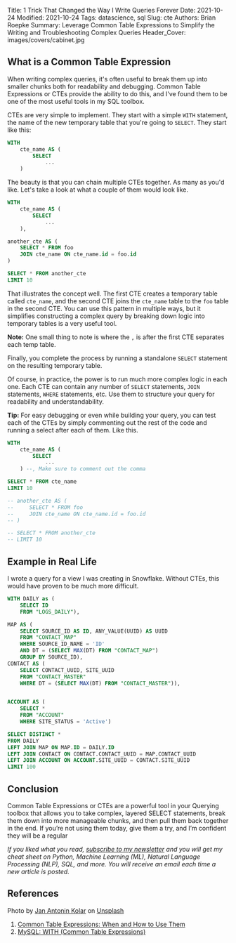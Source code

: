 Title: 1 Trick That Changed the Way I Write Queries Forever
Date: 2021-10-24
Modified: 2021-10-24
Tags: datascience, sql
Slug: cte
Authors: Brian Roepke
Summary: Leverage Common Table Expressions to Simplify the Writing and Troubleshooting Complex Queries
Header_Cover: images/covers/cabinet.jpg

## What is a Common Table Expression

When writing complex queries, it's often useful to break them up into smaller chunks both for readability and debugging.  Common Table Expressions or CTEs provide the ability to do this, and I've found them to be one of the most useful tools in my SQL toolbox.  

CTEs are very simple to implement.  They start with a simple `WITH` statement, the name of the new temporary table that you're going to `SELECT`.  They start like this:


```sql
WITH
    cte_name AS (
        SELECT
            ...
    )
```

The beauty is that you can chain multiple CTEs together.  As many as you'd like.  Let's take a look at what a couple of them would look like.

```sql
WITH
    cte_name AS (
        SELECT
            ...
    ),

another_cte AS (
    SELECT * FROM foo
    JOIN cte_name ON cte_name.id = foo.id
)

SELECT * FROM another_cte
LIMIT 10
```

That illustrates the concept well.  The first CTE creates a temporary table called `cte_name`, and the second CTE joins the `cte_name` table to the `foo` table in the second CTE.  You can use this pattern in multiple ways, but it simplifies constructing a complex query by breaking down logic into temporary tables is a very useful tool.

**Note:** One small thing to note is where the `,` is after the first CTE separates each temp table.  

Finally, you complete the process by running a standalone `SELECT` statement on the resulting temporary table.

Of course, in practice, the power is to run much more complex logic in each one.  Each CTE can contain any number of `SELECT` statements, `JOIN` statements, `WHERE` statements, etc.  Use them to structure your query for readability and understandability.

**Tip:** For easy debugging or even while building your query, you can test each of the CTEs by simply commenting out the rest of the code and running a select after each of them.  Like this. 

```sql
WITH
    cte_name AS (
        SELECT
            ...
    ) --, Make sure to comment out the comma

SELECT * FROM cte_name
LIMIT 10

-- another_cte AS (
--     SELECT * FROM foo
--     JOIN cte_name ON cte_name.id = foo.id
-- )

-- SELECT * FROM another_cte
-- LIMIT 10
```

## Example in Real Life
I wrote a query for a view I was creating in Snowflake. Without CTEs, this would have proven to be much more difficult.

```sql
WITH DAILY as (
    SELECT ID
    FROM "LOGS_DAILY"),

MAP AS (
    SELECT SOURCE_ID AS ID, ANY_VALUE(UUID) AS UUID
    FROM "CONTACT_MAP"
    WHERE SOURCE_ID_NAME = 'ID'
    AND DT = (SELECT MAX(DT) FROM "CONTACT_MAP")
    GROUP BY SOURCE_ID),
CONTACT AS (
    SELECT CONTACT_UUID, SITE_UUID
    FROM "CONTACT_MASTER"
    WHERE DT = (SELECT MAX(DT) FROM "CONTACT_MASTER")),


ACCOUNT AS (
    SELECT *
    FROM "ACCOUNT"
    WHERE SITE_STATUS = 'Active')

SELECT DISTINCT *
FROM DAILY
LEFT JOIN MAP ON MAP.ID = DAILY.ID
LEFT JOIN CONTACT ON CONTACT.CONTACT_UUID = MAP.CONTACT_UUID
LEFT JOIN ACCOUNT ON ACCOUNT.SITE_UUID = CONTACT.SITE_UUID
LIMIT 100
```

## Conclusion

Common Table Expressions or CTEs are a powerful tool in your Querying toolbox that allows you to take complex, layered SELECT statements, break them down into more manageable chunks, and then pull them back together in the end. If you’re not using them today, give them a try, and I’m confident they will be a regular

*If you liked what you read, [subscribe to my newsletter](https://campaign.dataknowsall.com/subscribe) and you will get my cheat sheet on Python, Machine Learning (ML), Natural Language Processing (NLP), SQL, and more. You will receive an email each time a new article is posted.*

## References

Photo by <a href="https://unsplash.com/@jankolar?utm_source=unsplash&utm_medium=referral&utm_content=creditCopyText">Jan Antonin Kolar</a> on <a href="https://unsplash.com/@jankolar?utm_source=unsplash&utm_medium=referral&utm_content=creditCopyText">Unsplash</a>
  

1. [Common Table Expressions: When and How to Use Them](https://chartio.com/resources/tutorials/using-common-table-expressions/)
2. [MySQL: WITH (Common Table Expressions)](https://dev.mysql.com/doc/refman/8.0/en/with.html)